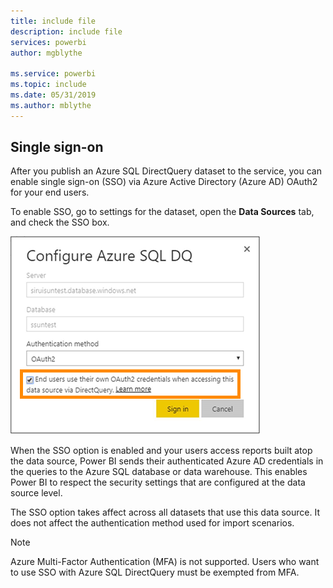 ```yaml
---
title: include file
description: include file
services: powerbi
author: mgblythe
 
ms.service: powerbi
ms.topic: include
ms.date: 05/31/2019
ms.author: mblythe
---
```


## Single sign-on

After you publish an Azure SQL DirectQuery dataset to the service, you can enable single sign-on (SSO) via Azure Active Directory (Azure AD) OAuth2 for your end users.

To enable SSO, go to settings for the dataset, open the **Data Sources** tab, and check the SSO box.

![Configure Azure SQL DQ dialog box](media/direct-query-sso/sso-dialog.png)

When the SSO option is enabled and your users access reports built atop the data source, Power BI sends their authenticated Azure AD credentials in the queries to the Azure SQL database or data warehouse. This enables Power BI to respect the security settings that are configured at the data source level.

The SSO option takes affect across all datasets that use this data source. It does not affect the authentication method used for import scenarios.

> [!Note]
> Azure Multi-Factor Authentication (MFA) is not supported. Users who want to use SSO with Azure SQL DirectQuery must be exempted from MFA.